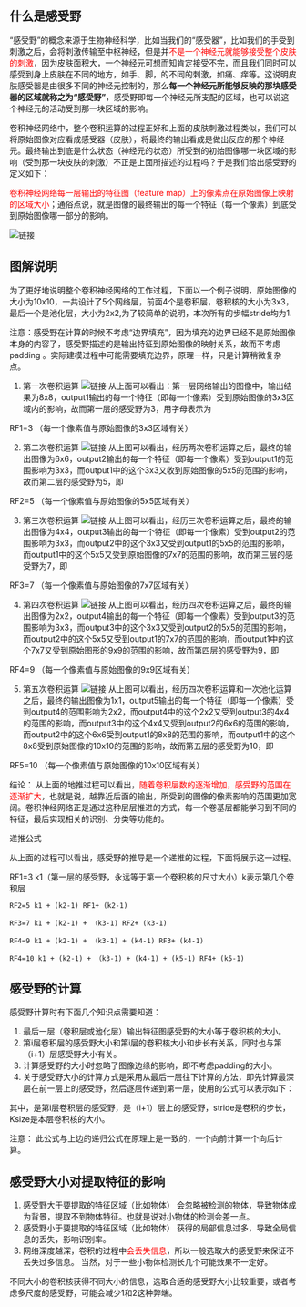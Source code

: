 ## 什么是感受野
“感受野”的概念来源于生物神经科学，比如当我们的“感受器”，比如我们的手受到刺激之后，会将刺激传输至中枢神经，但是并<font color=#ff0000>不是一个神经元就能够接受整个皮肤的刺激</font>，因为皮肤面积大，一个神经元可想而知肯定接受不完，而且我们同时可以感受到身上皮肤在不同的地方，如手、脚，的不同的刺激，如痛、痒等。这说明皮肤感受器是由很多不同的神经元控制的，那么**每一个神经元所能够反映的那块感受器的区域就称之为“感受野”**，感受野即每一个神经元所支配的区域，也可以说这个神经元的活动受到那一块区域的影响。

卷积神经网络中，整个卷积运算的过程正好和上面的皮肤刺激过程类似，我们可以将原始图像对应看成感受器（皮肤），将最终的输出看成是做出反应的那个神经元。最终输出到底是什么状态（神经元的状态）所受到的初始图像哪一块区域的影响（受到那一块皮肤的刺激）不正是上面所描述的过程吗？于是我们给出感受野的定义如下：

<font color=#ff0000>卷积神经网络每一层输出的特征图（feature map）上的像素点在原始图像上映射的区域大小</font>；通俗点说，就是图像的最终输出的每一个特征（每一个像素）到底受到原始图像哪一部分的影响。

![链接](https://img-blog.csdnimg.cn/ca7dc7a834984d4f93d69bd662e76ea3.png?x-oss-process=image/watermark,type_ZHJvaWRzYW5zZmFsbGJhY2s,shadow_50,text_Q1NETiBAR0l05LiA5LiL5bCx55-l6YGT,size_12,color_FFFFFF,t_70,g_se,x_16)
## 图解说明
为了更好地说明整个卷积神经网络的工作过程，下面以一个例子说明，原始图像的大小为10x10，一共设计了5个网络层，前面4个是卷积层，卷积核的大小为3x3，最后一个是池化层，大小为2x2,为了较简单的说明，本次所有的步幅stride均为1.

注意：感受野在计算的时候不考虑“边界填充”，因为填充的边界已经不是原始图像本身的内容了，感受野描述的是输出特征到原始图像的映射关系，故而不考虑padding 。实际建模过程中可能需要填充边界，原理一样，只是计算稍微复杂点。

1. 第一次卷积运算
![链接](https://img-blog.csdnimg.cn/ab231193858a460bb2b799a6c6cfb1e9.png?x-oss-process=image/watermark,type_ZHJvaWRzYW5zZmFsbGJhY2s,shadow_50,text_Q1NETiBAR0l05LiA5LiL5bCx55-l6YGT,size_15,color_FFFFFF,t_70,g_se,x_16)
从上面可以看出：第一层网络输出的图像中，输出结果为8x8，output1输出的每一个特征（即每一个像素）受到原始图像的3x3区域内的影响，故而第一层的感受野为3，用字母表示为

RF1=3 （每一个像素值与原始图像的3x3区域有关）

2. 第二次卷积运算
![链接](https://img-blog.csdnimg.cn/6b74cdbbbe3a47feba9576d6a084d155.png?x-oss-process=image/watermark,type_ZHJvaWRzYW5zZmFsbGJhY2s,shadow_50,text_Q1NETiBAR0l05LiA5LiL5bCx55-l6YGT,size_20,color_FFFFFF,t_70,g_se,x_16)
从上图可以看出，经历两次卷积运算之后，最终的输出图像为6x6，output2输出的每一个特征（即每一个像素）受到output1的范围影响为3x3，而output1中的这个3x3又收到原始图像的5x5的范围的影响，故而第二层的感受野为5，即

RF2=5 （每一个像素值与原始图像的5x5区域有关）

3. 第三次卷积运算
![链接](https://img-blog.csdnimg.cn/7b085293f22748cdb32a09a0c024b761.png?x-oss-process=image/watermark,type_ZHJvaWRzYW5zZmFsbGJhY2s,shadow_50,text_Q1NETiBAR0l05LiA5LiL5bCx55-l6YGT,size_20,color_FFFFFF,t_70,g_se,x_16)
从上图可以看出，经历三次卷积运算之后，最终的输出图像为4x4，output3输出的每一个特征（即每一个像素）受到output2的范围影响为3x3，而output2中的这个3x3又受到output1的5x5的范围的影响，而output1中的这个5x5又受到原始图像的7x7的范围的影响，故而第三层的感受野为7，即

RF3=7 （每一个像素值与原始图像的7x7区域有关）

4. 第四次卷积运算
![链接](https://img-blog.csdnimg.cn/5d059794c161423ca2efaa28b3cbdd09.png?x-oss-process=image/watermark,type_ZHJvaWRzYW5zZmFsbGJhY2s,shadow_50,text_Q1NETiBAR0l05LiA5LiL5bCx55-l6YGT,size_20,color_FFFFFF,t_70,g_se,x_16)
从上图可以看出，经历四次卷积运算之后，最终的输出图像为2x2，output4输出的每一个特征（即每一个像素）受到output3的范围影响为3x3，而output3中的这个3x3又受到output2的5x5的范围的影响，而output2中的这个5x5又受到output1的7x7的范围的影响，而output1中的这个7x7又受到原始图形的9x9的范围的影响，故而第四层的感受野为9，即

RF4=9 （每一个像素值与原始图像的9x9区域有关）

5. 第五次卷积运算
![链接](https://img-blog.csdnimg.cn/17942d04cbe74c0b96e7eb211f9ea79a.png?x-oss-process=image/watermark,type_ZHJvaWRzYW5zZmFsbGJhY2s,shadow_50,text_Q1NETiBAR0l05LiA5LiL5bCx55-l6YGT,size_20,color_FFFFFF,t_70,g_se,x_16)
从上图可以看出，经历四次卷积运算和一次池化运算之后，最终的输出图像为1x1，output5输出的每一个特征（即每一个像素）受到output4的范围影响为2x2，而output4中的这个2x2又受到output3的4x4的范围的影响，而output3中的这个4x4又受到output2的6x6的范围的影响，而output2中的这个6x6受到output1的8x8的范围的影响，而output1中的这个8x8受到原始图像的10x10的范围的影响，故而第五层的感受野为10，即

RF5=10 （每一个像素值与原始图像的10x10区域有关）

结论： 从上面的地推过程可以看出，<font color=#ff0000>随着卷积层数的逐渐增加，感受野的范围在逐渐扩大</font>，也就是说，越靠近后面的输出，所受到的图像的像素影响的范围更加宽阔。卷积神经网络正是通过这种层层推进的方式，每一个卷基层都能学习到不同的特征，最后实现相关的识别、分类等功能的。

递推公式

从上面的过程可以看出，感受野的推导是一个递推的过程，下面将展示这一过程。

RF1=3 k1（第一层的感受野，永远等于第一个卷积核的尺寸大小）k表示第几个卷积层

`RF2=5 k1 + (k2-1) RF1+ (k2-1)`

`RF3=7 k1 + (k2-1) + （k3-1) RF2+ (k3-1)`

`RF4=9 k1 + (k2-1) + （k3-1) + (k4-1) RF3+ (k4-1)`

`RF4=10 k1 + (k2-1) + （k3-1) + (k4-1) + (k5-1) RF4+ (k5-1)`

## 感受野的计算
感受野计算时有下面几个知识点需要知道：

1. 最后一层（卷积层或池化层）输出特征图感受野的大小等于卷积核的大小。
2. 第i层卷积层的感受野大小和第i层的卷积核大小和步长有关系，同时也与第（i+1）层感受野大小有关。
3. 计算感受野的大小时忽略了图像边缘的影响，即不考虑padding的大小。
4. 关于感受野大小的计算方式是采用从最后一层往下计算的方法，即先计算最深层在前一层上的感受野，然后逐层传递到第一层，使用的公式可以表示如下：

其中，是第i层卷积层的感受野，是（i+1）层上的感受野，stride是卷积的步长，Ksize是本层卷积核的大小。

注意： 此公式与上边的递归公式在原理上是一致的，一个向前计算一个向后计算。


## 感受野大小对提取特征的影响
1. 感受野大于要提取的特征区域（比如物体）
	会忽略被检测的物体，导致物体成为背景，提取不到物体特征。也就是说对小物体的检测会差一点。
2. 感受野小于要提取的特征区域（比如物体）
	获得的局部信息过多，导致全局信息的丢失，影响识别率。
3. 网络深度越深，卷积的过程中<font color=#ff0000>会丢失信息</font>，所以一般选取大的感受野来保证不丢失过多信息。 当然，对于一些小物体检测长几个可能效果不一定好。

不同大小的卷积核获得不同大小的信息，选取合适的感受野大小比较重要，或者考虑多尺度的感受野，可能会减少1和2这种弊端。